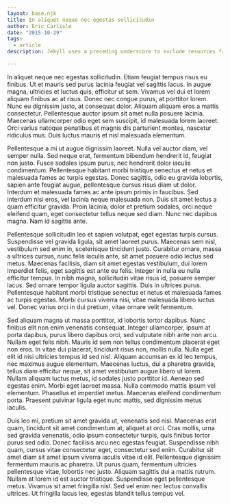```yaml
---
layout: base.njk
title: In aliquet neque nec egestas sollicitudin
author: Eric Carlisle
date: "2015-10-29"
tags: 
  - article
description: Jekyll uses a preceding underscore to exclude resources from a site build. This article explains how to prevent performance drops by files added by package managers.

---
```

In aliquet neque nec egestas sollicitudin. Etiam feugiat tempus risus eu finibus. Ut et mauris sed purus lacinia feugiat vel sagittis lacus. In augue magna, ultricies et luctus quis, efficitur ut sem. Vivamus vel dui et lorem aliquam finibus ac at risus. Donec nec congue purus, at porttitor lorem. Nunc eu dignissim justo, at consequat dolor. Aliquam aliquam eros a mattis consectetur. Pellentesque auctor ipsum sit amet nulla posuere lacinia. Maecenas ullamcorper odio eget sem suscipit, id malesuada lorem laoreet. Orci varius natoque penatibus et magnis dis parturient montes, nascetur ridiculus mus. Duis luctus mauris et nisl malesuada elementum.
<!-- excerpt -->
Pellentesque a mi ut augue dignissim laoreet. Nulla vel auctor diam, vel semper nulla. Sed neque erat, fermentum bibendum hendrerit id, feugiat non justo. Fusce sodales ipsum purus, nec hendrerit dolor iaculis condimentum. Pellentesque habitant morbi tristique senectus et netus et malesuada fames ac turpis egestas. Donec sagittis, odio eu gravida lobortis, sapien ante feugiat augue, pellentesque cursus risus diam ut dolor. Interdum et malesuada fames ac ante ipsum primis in faucibus. Sed interdum nisi eros, vel lacinia neque malesuada non. Duis sit amet lectus a quam efficitur gravida. Proin lacinia, dolor et pretium sodales, orci neque eleifend quam, eget consectetur tellus neque sed diam. Nunc nec dapibus magna. Nam id sagittis ante.

Pellentesque sollicitudin leo et sapien volutpat, eget egestas turpis cursus. Suspendisse vel gravida ligula, sit amet laoreet purus. Maecenas sem nisl, vestibulum sed enim in, scelerisque tincidunt justo. Curabitur ornare, massa a ultrices cursus, nunc felis iaculis ante, sit amet posuere odio lectus sed metus. Maecenas facilisis, diam sit amet egestas vestibulum, dui lorem imperdiet felis, eget sagittis est ante eu felis. Integer in nulla eu nulla efficitur tempus. In nibh magna, sollicitudin vitae risus id, posuere semper lacus. Sed ornare tempor ligula auctor sagittis. Duis in ultrices purus. Pellentesque habitant morbi tristique senectus et netus et malesuada fames ac turpis egestas. Morbi cursus viverra nisi, vitae malesuada libero luctus vel. Donec varius orci in dui pretium, vitae ornare velit fermentum.

Sed aliquam magna ut massa porttitor, id lobortis tortor dapibus. Nunc finibus elit non enim venenatis consequat. Integer ullamcorper, ipsum at porta dapibus, purus libero dapibus orci, sed vulputate nibh ante non arcu. Nullam eget felis nibh. Mauris id sem non tellus condimentum placerat eget non eros. In vitae dui placerat, tincidunt risus non, mollis nulla. Nulla eget elit id nisi ultricies tempus id sed nisl. Aliquam accumsan ex id leo tempus, nec maximus augue elementum. Maecenas luctus, dui a pharetra gravida, tellus diam efficitur neque, sit amet vestibulum augue libero ut lorem. Nullam aliquam luctus metus, id sodales justo porttitor id. Aenean sed egestas enim. Morbi eget laoreet massa. Nulla commodo mattis ipsum vel elementum. Phasellus et imperdiet metus. Maecenas eleifend condimentum porta. Praesent pulvinar ligula eget nunc mattis, sed dignissim metus iaculis.

Duis leo mi, pretium sit amet gravida ut, venenatis sed nisl. Maecenas erat quam, tincidunt sit amet condimentum at, aliquet at orci. Cras mollis, urna sed gravida venenatis, odio ipsum consectetur turpis, quis finibus tortor purus sed odio. Donec facilisis arcu nec egestas feugiat. Suspendisse nibh quam, cursus vitae consectetur eget, consectetur sed enim. Curabitur sit amet diam sit amet ipsum viverra iaculis vitae id elit. Pellentesque dignissim fermentum mauris ac pharetra. Ut purus quam, fermentum ultricies pellentesque vitae, lobortis nec justo. Aliquam sagittis dui a mattis rutrum. Nullam at lorem id est auctor tristique. Suspendisse eget pellentesque metus. Vivamus sit amet fringilla nisl. Sed vel enim nec lectus convallis ultrices. Ut fringilla lacus leo, egestas blandit tellus tempus vel.
